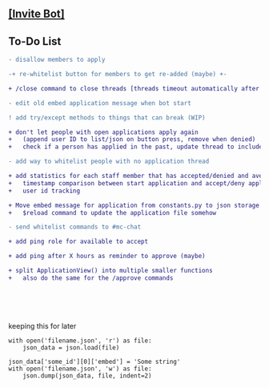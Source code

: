 ## [[Invite Bot]](https://discord.com/oauth2/authorize?client_id=1397280746946822354&permissions=1496930446352&integration_type=0&scope=applications.commands+bot)


## To-Do List
```diff
- disallow members to apply

-+ re-whitelist button for members to get re-added (maybe) +-

+ /close command to close threads [threads timeout automatically after 24 hours (new) or 1 hour (approved)] (maybe)

- edit old embed application message when bot start

! add try/except methods to things that can break (WIP)

+ don't let people with open applications apply again 
+   (append user ID to list/json on button press, remove when denied)
+   check if a person has applied in the past, update thread to include #2, #3 etc

- add way to whitelist people with no application thread

+ add statistics for each staff member that has accepted/denied and average time
+   timestamp comparison between start application and accept/deny application
+   user id tracking

+ Move embed message for application from constants.py to json storage
+   $reload command to update the application file somehow

- send whitelist commands to #mc-chat

+ add ping role for available to accept

+ add ping after X hours as reminder to approve (maybe)

+ split ApplicationView() into multiple smaller functions
+   also do the same for the /approve commands
```
</br>
</br>
</br>

keeping this for later
```
with open('filename.json', 'r') as file:
    json_data = json.load(file)

json_data['some_id'][0]['embed'] = 'Some string'
with open('filename.json', 'w') as file:
    json.dump(json_data, file, indent=2)
```
